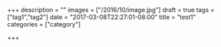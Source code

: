 +++
description = ""
images = ["/2016/10/image.jpg"]
draft = true
tags = ["tag1","tag2"]
date = "2017-03-08T22:27:01-08:00"
title = "test1"
categories = ["category"]

+++

